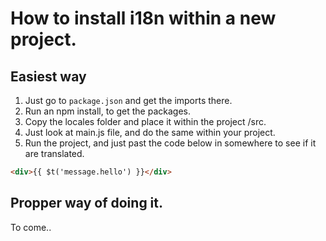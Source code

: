 # How to install i18n within a new project.

## Easiest way
1. Just go to ```package.json``` and get the imports there.
2. Run an npm install, to get the packages.
3. Copy the locales folder and place it within the project /src.
4. Just look at main.js file, and do the same within your project.
5. Run the project, and just past the code below in somewhere to see if it are translated.

```html
<div>{{ $t('message.hello') }}</div>
```


## Propper way of doing it.
To come..